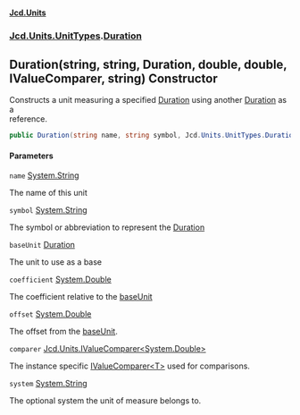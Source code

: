 #### [Jcd.Units](index.md 'index')
### [Jcd.Units.UnitTypes](Jcd.Units.UnitTypes.md 'Jcd.Units.UnitTypes').[Duration](Duration.md 'Jcd.Units.UnitTypes.Duration')

## Duration(string, string, Duration, double, double, IValueComparer<double>, string) Constructor

Constructs a unit measuring a specified [Duration](Duration.md 'Jcd.Units.UnitTypes.Duration') using another [Duration](Duration.md 'Jcd.Units.UnitTypes.Duration') as a  
reference.

```csharp
public Duration(string name, string symbol, Jcd.Units.UnitTypes.Duration? baseUnit=null, double coefficient=1.0, double offset=0.0, Jcd.Units.IValueComparer<double>? comparer=null, string system="");
```
#### Parameters

<a name='Jcd.Units.UnitTypes.Duration.Duration(string,string,Jcd.Units.UnitTypes.Duration,double,double,Jcd.Units.IValueComparer_double_,string).name'></a>

`name` [System.String](https://docs.microsoft.com/en-us/dotnet/api/System.String 'System.String')

The name of this unit

<a name='Jcd.Units.UnitTypes.Duration.Duration(string,string,Jcd.Units.UnitTypes.Duration,double,double,Jcd.Units.IValueComparer_double_,string).symbol'></a>

`symbol` [System.String](https://docs.microsoft.com/en-us/dotnet/api/System.String 'System.String')

The symbol or abbreviation to represent the [Duration](Duration.md 'Jcd.Units.UnitTypes.Duration')

<a name='Jcd.Units.UnitTypes.Duration.Duration(string,string,Jcd.Units.UnitTypes.Duration,double,double,Jcd.Units.IValueComparer_double_,string).baseUnit'></a>

`baseUnit` [Duration](Duration.md 'Jcd.Units.UnitTypes.Duration')

The unit to use as a base

<a name='Jcd.Units.UnitTypes.Duration.Duration(string,string,Jcd.Units.UnitTypes.Duration,double,double,Jcd.Units.IValueComparer_double_,string).coefficient'></a>

`coefficient` [System.Double](https://docs.microsoft.com/en-us/dotnet/api/System.Double 'System.Double')

The coefficient relative to the [baseUnit](Duration..ctor.AFZ25lr4gverASawbkg+Bw.md#Jcd.Units.UnitTypes.Duration.Duration(string,string,Jcd.Units.UnitTypes.Duration,double,double,Jcd.Units.IValueComparer_double_,string).baseUnit 'Jcd.Units.UnitTypes.Duration.Duration(string, string, Jcd.Units.UnitTypes.Duration, double, double, Jcd.Units.IValueComparer<double>, string).baseUnit')

<a name='Jcd.Units.UnitTypes.Duration.Duration(string,string,Jcd.Units.UnitTypes.Duration,double,double,Jcd.Units.IValueComparer_double_,string).offset'></a>

`offset` [System.Double](https://docs.microsoft.com/en-us/dotnet/api/System.Double 'System.Double')

The offset from the [baseUnit](Duration..ctor.AFZ25lr4gverASawbkg+Bw.md#Jcd.Units.UnitTypes.Duration.Duration(string,string,Jcd.Units.UnitTypes.Duration,double,double,Jcd.Units.IValueComparer_double_,string).baseUnit 'Jcd.Units.UnitTypes.Duration.Duration(string, string, Jcd.Units.UnitTypes.Duration, double, double, Jcd.Units.IValueComparer<double>, string).baseUnit').

<a name='Jcd.Units.UnitTypes.Duration.Duration(string,string,Jcd.Units.UnitTypes.Duration,double,double,Jcd.Units.IValueComparer_double_,string).comparer'></a>

`comparer` [Jcd.Units.IValueComparer&lt;](IValueComparer_T_.md 'Jcd.Units.IValueComparer<T>')[System.Double](https://docs.microsoft.com/en-us/dotnet/api/System.Double 'System.Double')[&gt;](IValueComparer_T_.md 'Jcd.Units.IValueComparer<T>')

The instance specific [IValueComparer&lt;T&gt;](IValueComparer_T_.md 'Jcd.Units.IValueComparer<T>') used for comparisons.

<a name='Jcd.Units.UnitTypes.Duration.Duration(string,string,Jcd.Units.UnitTypes.Duration,double,double,Jcd.Units.IValueComparer_double_,string).system'></a>

`system` [System.String](https://docs.microsoft.com/en-us/dotnet/api/System.String 'System.String')

The optional system the unit of measure belongs to.